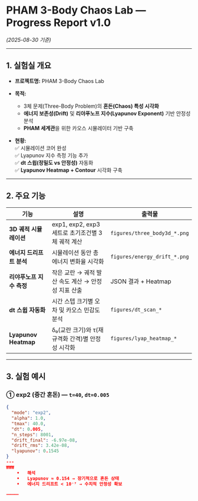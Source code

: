 # **PHAM 3-Body Chaos Lab — Progress Report v1.0**  
*(2025-08-30 기준)*  

---

## **1. 실험실 개요**

- **프로젝트명:** PHAM 3-Body Chaos Lab  
- **목적:**  
  - 3체 문제(Three-Body Problem)의 **혼돈(Chaos) 특성 시각화**  
  - **에너지 보존성(Drift)** 및 **리야푸노프 지수(Lyapunov Exponent)** 기반 안정성 분석  
  - **PHAM 세계관**을 위한 카오스 시뮬레이터 기반 구축  

- **현황:**  
  ✅ 시뮬레이션 코어 완성  
  ✅ Lyapunov 지수 측정 기능 추가  
  ✅ **dt 스윕(정밀도 vs 안정성)** 자동화  
  ✅ **Lyapunov Heatmap + Contour** 시각화 구축  

---

## **2. 주요 기능**

| 기능                    | 설명                                           | 출력물                          |
|------------------------|----------------------------------------------|-------------------------------|
| **3D 궤적 시뮬레이션**    | exp1, exp2, exp3 세트로 초기조건별 3체 궤적 계산   | `figures/three_body3d_*.png` |
| **에너지 드리프트 분석**   | 시뮬레이션 동안 총 에너지 변화율 시각화             | `figures/energy_drift_*.png` |
| **리야푸노프 지수 측정**   | 작은 교란 → 궤적 발산 속도 계산 → 안정성 지표 산출    | JSON 결과 + Heatmap         |
| **dt 스윕 자동화**       | 시간 스텝 크기별 오차 및 카오스 민감도 분석          | `figures/dt_scan_*`         |
| **Lyapunov Heatmap**   | δ₀(교란 크기)와 τ(재규격화 간격)별 안정성 시각화   | `figures/lyap_heatmap_*`    |

---

## **3. 실험 예시**

### **① exp2 (중간 혼돈)** — `t=40`, `dt=0.005`
```json
{
  "mode": "exp2",
  "alpha": 1.0,
  "tmax": 40.0,
  "dt": 0.005,
  "n_steps": 8001,
  "drift_final": -6.97e-08,
  "drift_rms": 3.42e-08,
  "lyapunov": 0.1545
}
---
₩₩₩
	•	해석
	•	Lyapunov ≈ 0.154 → 장기적으로 혼돈 상태
	•	에너지 드리프트 < 10⁻⁷ → 수치적 안정성 확보

⸻
